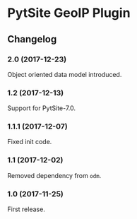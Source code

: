 # PytSite GeoIP Plugin


## Changelog


### 2.0 (2017-12-23)

Object oriented data model introduced.


### 1.2 (2017-12-13)

Support for PytSite-7.0.


### 1.1.1 (2017-12-07)

Fixed init code.


### 1.1 (2017-12-02)

Removed dependency from `odm`.


### 1.0 (2017-11-25)

First release.
